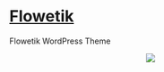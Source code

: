 # [Flowetik](http://flowetik.com/)
Flowetik WordPress Theme

<p align="center">
  <img src="https://assets.chrisrobertsweb.dev/github/flowetik.webp">
</p>
